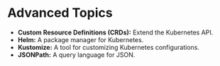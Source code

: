# Advanced Topics

*   **Custom Resource Definitions (CRDs):** Extend the Kubernetes API.
*   **Helm:** A package manager for Kubernetes.
*   **Kustomize:** A tool for customizing Kubernetes configurations.
*   **JSONPath:** A query language for JSON.

